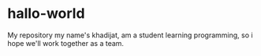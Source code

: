 # hallo-world
My repository
my name's khadijat, am a student learning programming, so i hope we'll work together as a team.
